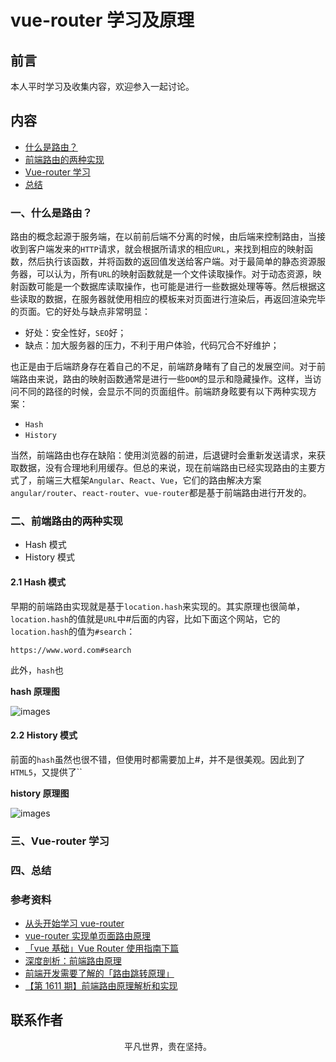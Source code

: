 # vue-router 学习及原理

## 前言

本人平时学习及收集内容，欢迎参入一起讨论。

## 内容

- [什么是路由？](#一、什么是路由？)
- [前端路由的两种实现](#二、前端路由的两种实现)
- [Vue-router 学习](#三、vue-router-学习)
- [总结](#四、总结)

### 一、什么是路由？

路由的概念起源于服务端，在以前前后端不分离的时候，由后端来控制路由，当接收到客户端发来的`HTTP`请求，就会根据所请求的相应`URL`，来找到相应的映射函数，然后执行该函数，并将函数的返回值发送给客户端。对于最简单的静态资源服务器，可以认为，所有`URL`的映射函数就是一个文件读取操作。对于动态资源，映射函数可能是一个数据库读取操作，也可能是进行一些数据处理等等。然后根据这些读取的数据，在服务器就使用相应的模板来对页面进行渲染后，再返回渲染完毕的页面。它的好处与缺点非常明显：

- 好处：安全性好，`SEO`好；
- 缺点：加大服务器的压力，不利于用户体验，代码冗合不好维护；

也正是由于后端跻身存在着自己的不足，前端跻身睹有了自己的发展空间。对于前端路由来说，路由的映射函数通常是进行一些`DOM`的显示和隐藏操作。这样，当访问不同的路径的时候，会显示不同的页面组件。前端跻身眩要有以下两种实现方案：

- `Hash`
- `History`

当然，前端路由也存在缺陷：使用浏览器的前进，后退键时会重新发送请求，来获取数据，没有合理地利用缓存。但总的来说，现在前端路由已经实现路由的主要方式了，前端三大框架`Angular`、`React`、`Vue`，它们的路由解决方案`angular/router`、`react-router`、`vue-router`都是基于前端路由进行开发的。

### 二、前端路由的两种实现

- Hash 模式
- History 模式

#### 2.1 Hash 模式

早期的前端路由实现就是基于`location.hash`来实现的。其实原理也很简单，`location.hash`的值就是`URL`中#后面的内容，比如下面这个网站，它的`location.hash`的值为`#search`：

```
https://www.word.com#search
```

此外，`hash`也

**hash 原理图**

![images](hash.png)

#### 2.2 History 模式

前面的`hash`虽然也很不错，但使用时都需要加上#，并不是很美观。因此到了`HTML5`，又提供了``

**history 原理图**

![images](history.png)

### 三、Vue-router 学习

### 四、总结

### 参考资料

- [从头开始学习 vue-router](https://github.com/ljianshu/Blog/issues/39)
- [vue-router 实现单页面路由原理](https://zhang122622623.github.io/2018/03/14/vue-router%E5%AE%9E%E7%8E%B0%E5%8D%95%E9%A1%B5%E9%9D%A2%E8%B7%AF%E7%94%B1%E5%8E%9F%E7%90%86/)
- [「vue 基础」Vue Router 使用指南下篇](https://mp.weixin.qq.com/s/wiuIwybeSEUjxw-WN_Fm6A)
- [深度剖析：前端路由原理](https://juejin.im/post/5d469f1e5188254e1c49ae78)
- [前端开发需要了解的「路由跳转原理」](https://mp.weixin.qq.com/s/2RXM0c22e30mZbtrPNzrYw)
- [【第 1611 期】前端路由原理解析和实现](https://mp.weixin.qq.com/s/XV7tGdB6bDbZT4h5H8Y3yw)

## 联系作者

<div align="center">
    <p>
        平凡世界，贵在坚持。
    </p>
    <img :src="$withBase('/about/contact.png')" />
</div>
